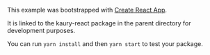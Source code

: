 This example was bootstrapped with [Create React App](https://github.com/facebook/create-react-app).

It is linked to the kaury-react package in the parent directory for development purposes.

You can run `yarn install` and then `yarn start` to test your package.
